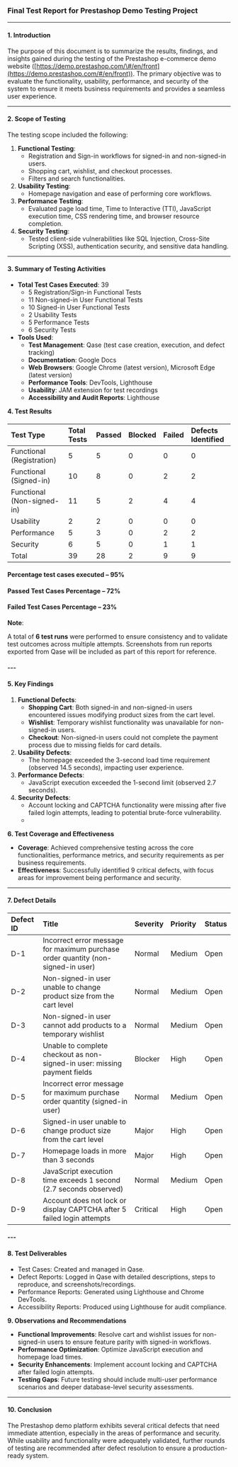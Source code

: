 ### **Final Test Report for Prestashop Demo Testing Project**

---

#### **1\. Introduction**

The purpose of this document is to summarize the results, findings, and insights gained during the testing of the Prestashop e-commerce demo website ([https://demo.prestashop.com/\#/en/front](https://demo.prestashop.com/#/en/front)). The primary objective was to evaluate the functionality, usability, performance, and security of the system to ensure it meets business requirements and provides a seamless user experience.

---

#### **2\. Scope of Testing**

The testing scope included the following:

1. **Functional Testing**:  
   * Registration and Sign-in workflows for signed-in and non-signed-in users.  
   * Shopping cart, wishlist, and checkout processes.  
   * Filters and search functionalities.  
2. **Usability Testing**:  
   * Homepage navigation and ease of performing core workflows.  
3. **Performance Testing**:  
   * Evaluated page load time, Time to Interactive (TTI), JavaScript execution time, CSS rendering time, and browser resource completion.  
4. **Security Testing**:  
   * Tested client-side vulnerabilities like SQL Injection, Cross-Site Scripting (XSS), authentication security, and sensitive data handling.

---

#### **3\. Summary of Testing Activities**

* **Total Test Cases Executed**: 39  
  * 5 Registration/Sign-in Functional Tests  
  * 11 Non-signed-in User Functional Tests  
  * 10 Signed-in User Functional Tests  
  * 2 Usability Tests  
  * 5 Performance Tests  
  * 6 Security Tests  
* **Tools Used**:  
  * **Test Management**: Qase (test case creation, execution, and defect tracking)  
  * **Documentation**: Google Docs  
  * **Web Browsers**: Google Chrome (latest version), Microsoft Edge (latest version)  
  * **Performance Tools**: DevTools, Lighthouse  
  * **Usability**: JAM extension for test recordings  
  * **Accessibility and Audit Reports**: Lighthouse

**4\. Test Results**

#### 

| Test Type | Total Tests | Passed | Blocked | Failed | Defects Identified |
| :---- | :---- | :---- | :---- | :---- | :---- |
| Functional (Registration) | 5 | 5 | 0 | 0 | 0 |
| Functional (Signed-in) | 10 | 8 | 0 | 2 | 2 |
| Functional (Non-signed-in) | 11 | 5 | 2 | 4 | 4 |
| Usability | 2 | 2 | 0 | 0 | 0 |
| Performance | 5 | 3 | 0 | 2 | 2 |
| Security | 6 | 5 | 0 | 1 | 1 |
| Total | 39 | 28 | 2 | 9 | 9 |

#### 

#### Percentage test cases executed – 95%

#### Passed Test Cases Percentage – 72%

#### Failed Test Cases Percentage – 23%

**Note**:

A total of **6 test runs** were performed to ensure consistency and to validate test outcomes across multiple attempts. Screenshots from run reports exported from Qase will be included as part of this report for reference.

#### ---

#### **5\. Key Findings**

1. **Functional Defects**:  
   * **Shopping Cart**: Both signed-in and non-signed-in users encountered issues modifying product sizes from the cart level.  
   * **Wishlist**: Temporary wishlist functionality was unavailable for non-signed-in users.  
   * **Checkout**: Non-signed-in users could not complete the payment process due to missing fields for card details.  
2. **Usability Defects**:  
   * The homepage exceeded the 3-second load time requirement (observed 14.5 seconds), impacting user experience.  
3. **Performance Defects**:  
   * JavaScript execution exceeded the 1-second limit (observed 2.7 seconds).  
4. **Security Defects**:  
   * Account locking and CAPTCHA functionality were missing after five failed login attempts, leading to potential brute-force vulnerability.  
   * 

**6\. Test Coverage and Effectiveness**

* **Coverage**: Achieved comprehensive testing across the core functionalities, performance metrics, and security requirements as per business requirements.  
* **Effectiveness**: Successfully identified 9 critical defects, with focus areas for improvement being performance and security.

---

#### **7\. Defect Details**

#### 

| Defect ID | Title | Severity | Priority | Status |
| :---- | :---- | :---- | :---- | :---- |
| D-1 | Incorrect error message for maximum purchase order quantity (non-signed-in user) | Normal | Medium | Open |
| D-2 | Non-signed-in user unable to change product size from the cart level | Normal | Medium | Open |
| D-3 | Non-signed-in user cannot add products to a temporary wishlist | Normal | Medium | Open |
| D-4 | Unable to complete checkout as non-signed-in user: missing payment fields | Blocker | High | Open |
| D-5 | Incorrect error message for maximum purchase order quantity (signed-in user) | Normal | Medium | Open |
| D-6 | Signed-in user unable to change product size from the cart level | Major | High | Open |
| D-7 | Homepage loads in more than 3 seconds | Major | High | Open |
| D-8 | JavaScript execution time exceeds 1 second (2.7 seconds observed) | Normal | Medium | Open |
| D-9 | Account does not lock or display CAPTCHA after 5 failed login attempts | Critical | High | Open |

#### ---

#### **8\. Test Deliverables**

* Test Cases: Created and managed in Qase.  
* Defect Reports: Logged in Qase with detailed descriptions, steps to reproduce, and screenshots/recordings.  
* Performance Reports: Generated using Lighthouse and Chrome DevTools.  
* Accessibility Reports: Produced using Lighthouse for audit compliance.

**9\. Observations and Recommendations**

* **Functional Improvements**: Resolve cart and wishlist issues for non-signed-in users to ensure feature parity with signed-in workflows.  
* **Performance Optimization**: Optimize JavaScript execution and homepage load times.  
* **Security Enhancements**: Implement account locking and CAPTCHA after failed login attempts.  
* **Testing Gaps**: Future testing should include multi-user performance scenarios and deeper database-level security assessments.

---

#### **10\. Conclusion**

The Prestashop demo platform exhibits several critical defects that need immediate attention, especially in the areas of performance and security. While usability and functionality were adequately validated, further rounds of testing are recommended after defect resolution to ensure a production-ready system.

